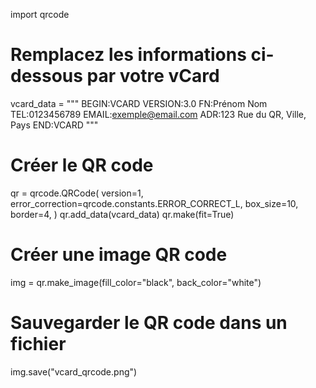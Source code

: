 
import qrcode

# Remplacez les informations ci-dessous par votre vCard
vcard_data = """
BEGIN:VCARD
VERSION:3.0
FN:Prénom Nom
TEL:0123456789
EMAIL:exemple@email.com
ADR:123 Rue du QR, Ville, Pays
END:VCARD
"""
# Créer le QR code
qr = qrcode.QRCode(
    version=1,
    error_correction=qrcode.constants.ERROR_CORRECT_L,
    box_size=10,
    border=4,
)
qr.add_data(vcard_data)
qr.make(fit=True)

# Créer une image QR code
img = qr.make_image(fill_color="black", back_color="white")

# Sauvegarder le QR code dans un fichier
img.save("vcard_qrcode.png")
